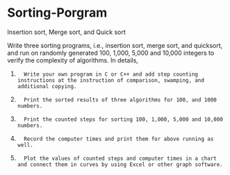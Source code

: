 # Sorting-Porgram
Insertion sort, Merge sort, and Quick sort

Write three sorting programs, i.e., insertion sort, merge sort, and quicksort, and run on randomly generated 100, 1,000, 5,000 and 10,000 integers to verify the complexity of algorithms. In details,

1.       Write your own program in C or C++ and add step counting instructions at the instruction of comparison, swamping, and additional copying.

2.       Print the sorted results of three algorithms for 100, and 1000 numbers.

3.       Print the counted steps for sorting 100, 1,000, 5,000 and 10,000 numbers.

4.       Record the computer times and print them for above running as well.

5.       Plot the values of counted steps and computer times in a chart and connect them in curves by using Excel or other graph software.
